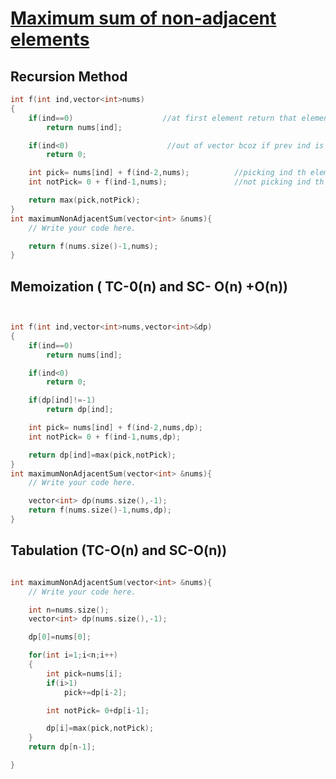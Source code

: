 <h1><a href="https://www.codingninjas.com/studio/problems/maximum-sum-of-non-adjacent-elements_843261?leftPanelTab=0">Maximum sum of non-adjacent elements</a></h1>

## Recursion Method

```cpp
int f(int ind,vector<int>nums)
{
    if(ind==0)                    //at first element return that element
        return nums[ind];

    if(ind<0)                      //out of vector bcoz if prev ind is 1 ->>> ind -2 <0
        return 0;

    int pick= nums[ind] + f(ind-2,nums);          //picking ind th elemnt so will not take ind-1 that's why calling for ind-2
    int notPick= 0 + f(ind-1,nums);               //not picking ind th elemnt so will  take ind-1 that's why calling for ind-1

    return max(pick,notPick);     
}
int maximumNonAdjacentSum(vector<int> &nums){
    // Write your code here.

    return f(nums.size()-1,nums);
}

```

## Memoization   ( TC-0(n) and SC- O(n) +O(n))

```cpp


int f(int ind,vector<int>nums,vector<int>&dp)
{
    if(ind==0)
        return nums[ind];

    if(ind<0)
        return 0;

    if(dp[ind]!=-1)
        return dp[ind];

    int pick= nums[ind] + f(ind-2,nums,dp);
    int notPick= 0 + f(ind-1,nums,dp);  

    return dp[ind]=max(pick,notPick);     
}
int maximumNonAdjacentSum(vector<int> &nums){
    // Write your code here.

    vector<int> dp(nums.size(),-1);
    return f(nums.size()-1,nums,dp);
}


```

## Tabulation   (TC-O(n) and SC-O(n))

```cpp

int maximumNonAdjacentSum(vector<int> &nums){
    // Write your code here.

    int n=nums.size();
    vector<int> dp(nums.size(),-1);

    dp[0]=nums[0];

    for(int i=1;i<n;i++)
    {
        int pick=nums[i];
        if(i>1)
            pick+=dp[i-2];

        int notPick= 0+dp[i-1];

        dp[i]=max(pick,notPick);    
    }
    return dp[n-1];

}

```
